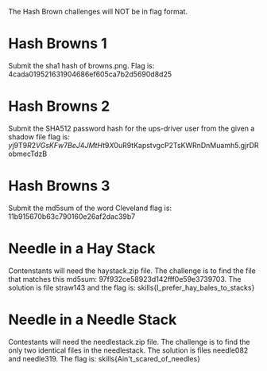 The Hash Brown challenges will NOT be in flag format. 
# Hash Browns 1
Submit the sha1 hash of browns.png. Flag is: 4cada019521631904686ef605ca7b2d5690d8d25 
# Hash Browns 2
Submit the SHA512 password hash for the ups-driver user from the given a shadow file
flag is: $y$j9T$9R2VGsKFw7BeJ4JMtHt9X0$uR9tKapstvgcP2TsKWRnDnMuamh5.gjrDRobmecTdzB
# Hash Browns 3
Submit the md5sum of the word Cleveland
flag is: 11b915670b63c790160e26af2dac39b7
# Needle in a Hay Stack
Contenstants will need the haystack.zip file. The challenge is to find the file that matches this md5sum: 97f932ce58923d142fff0e59e3739703. The solution is file straw143 and the flag is: skills{I_prefer_hay_bales_to_stacks}
# Needle in a Needle Stack
Contestants will need the needlestack.zip file. The challenge is to find the only two identical files in the needlestack. The solution is files needle082 and needle319. The flag is: skills{Ain't_scared_of_needles}





